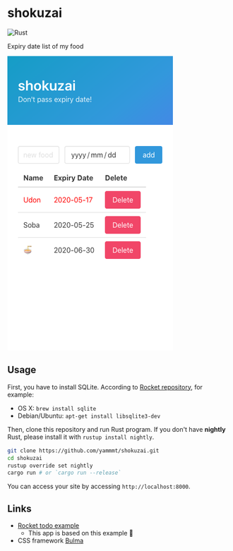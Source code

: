 # shokuzai

![Rust](https://github.com/yammmt/shokuzai/workflows/Rust/badge.svg)

Expiry date list of my food

![index image](./img/index.png)

## Usage

First, you have to install SQLite. According to [Rocket repository](https://github.com/SergioBenitez/Rocket/tree/master/examples/todo), for example:

- OS X: `brew install sqlite`
- Debian/Ubuntu: `apt-get install libsqlite3-dev`

Then, clone this repository and run Rust program.
If you don't have **nightly** Rust, please install it with `rustup install nightly`.

```bash
git clone https://github.com/yammmt/shokuzai.git
cd shokuzai
rustup override set nightly
cargo run # or `cargo run --release`
```

You can access your site by accessing `http://localhost:8000`.

## Links

- [Rocket todo example](https://github.com/SergioBenitez/Rocket/tree/master/examples/todo)
    - This app is based on this example :bow:
- CSS framework [Bulma](https://bulma.io/)
